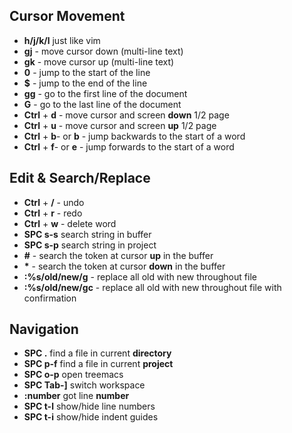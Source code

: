 ## Cursor Movement
* **h/j/k/l** just like vim
* **gj** - move cursor down (multi-line text)
* **gk** - move cursor up (multi-line text)
* **0** - jump to the start of the line
* **$** - jump to the end of the line
* **gg** - go to the first line of the document
* **G** - go to the last line of the document
* **Ctrl** + **d** - move cursor and screen **down** 1/2 page
* **Ctrl** + **u** - move cursor and screen **up** 1/2 page
* **Ctrl** + **b**- or **b** - jump backwards to the start of a word
* **Ctrl** + **f**- or **e** - jump forwards to the start of a word

## Edit & Search/Replace
* **Ctrl** + **/** - undo
* **Ctrl** + **r** - redo
* **Ctrl** + **w** - delete word
* **SPC s-s** search string in buffer
* **SPC s-p** search string in project
* **#** - search the token at cursor **up** in the buffer
* <b>*</b> - search the token at cursor **down** in the buffer
* **:%s/old/new/g** - replace all old with new throughout file
* **:%s/old/new/gc** - replace all old with new throughout file with confirmation

## Navigation
* **SPC .** find a file in current **directory**
* **SPC p-f** find a file in current **project**
* **SPC o-p** open treemacs
* **SPC Tab-]** switch workspace
* **:number** got line **number**
* **SPC t-l** show/hide line numbers
* **SPC t-i** show/hide indent guides
